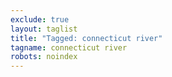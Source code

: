 ```yaml
---
exclude: true
layout: taglist
title: "Tagged: connecticut river"
tagname: connecticut river
robots: noindex
---
```

